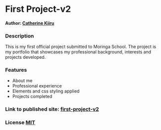 # First Project-v2
#### Author: [Catherine Kiiru](https://github.com/catherineKiiru)

### Description

This is my first official project submitted to Moringa School. The project is my portfolio that showcases my professional background, interests and projects developed. 

### Features
* About me
* Professional experience
* Elements and css styling applied
* Projects completed

### Link to published site: [first-project-v2](https://catherinekiiru.github.io/first-project-v2/)

### License [MIT](https://github.com/catherineKiiru/first-project-v2/community/license/new?branch=master&template=mit)